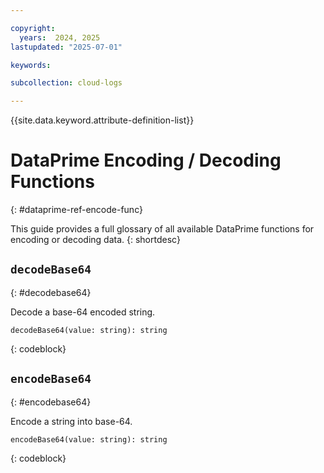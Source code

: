 ```yaml
---

copyright:
  years:  2024, 2025
lastupdated: "2025-07-01"

keywords:

subcollection: cloud-logs

---
```


{{site.data.keyword.attribute-definition-list}}

# DataPrime Encoding / Decoding Functions
{: #dataprime-ref-encode-func}

This guide provides a full glossary of all available DataPrime functions for encoding or decoding data.
{: shortdesc}


## `decodeBase64`
{: #decodebase64}

Decode a base-64 encoded string.

```text
decodeBase64(value: string): string
```
{: codeblock}



## `encodeBase64`
{: #encodebase64}

Encode a string into base-64.

```text
encodeBase64(value: string): string
```
{: codeblock}

